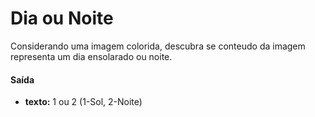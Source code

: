 # Dia ou Noite

Considerando uma imagem colorida, descubra se conteudo da imagem representa um dia ensolarado ou noite.

#### Saída
* __texto:__ 1 ou 2 (1-Sol, 2-Noite)

